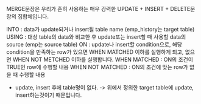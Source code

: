 MERGE문장은 우리가 흔히 사용하는 매우 강력한 UPDATE + INSERT + DELETE문장의 집합체입니다.

  INTO  : data가 update되거나 insert될 table name (emp_history는 target table)
   USING : 대상 table의 data와 비교한 후 update또는 insert할 때 사용할 data의 source (emp는 source table)
   ON    : update나 insert할 condition으로, 해당 condition을 만족하는 row가 있으면 WHEN MATCHED
           이하를 실행하게 되고, 없으면 WHEN NOT METCHED 이하를 실행합니다.
   WHEN MATCHED : ON의 조건이 TRUE인 row에 수행할 내용
   WHEN NOT MATCHED : ON의 조건에 맞는 row가 없을 때 수행할 내용
   * update, insert 후에 table명이 없다. -> 위에서 정의한 target table에 update, insert하는것이기 때문입니다.